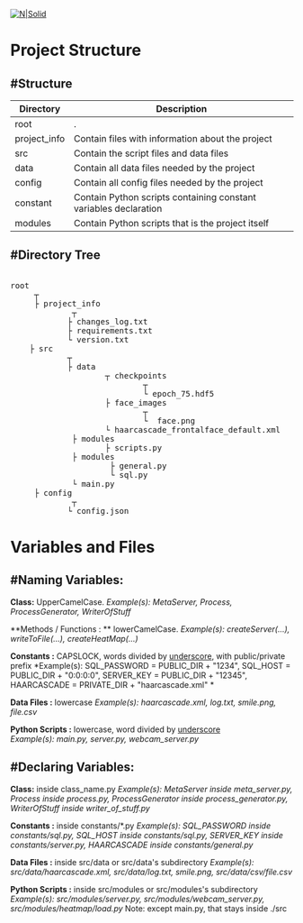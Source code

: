 [![N|Solid](https://i.imgur.com/rUMbDaZ.png)](https://cyberlabs.com.br)


# Project Structure
## #Structure
Directory  | Description
------------- | -------------
root | .
project_info  | Contain files with information about the project
src  | Contain the script files and data files
data | Contain all data files needed by the project
config | Contain all config files needed by the project
constant | Contain Python scripts containing constant variables declaration
modules | Contain Python scripts that is the project itself

## #Directory Tree
<pre> 
root
	 ┬  
	 ├ project_info  
			 ┬  
		 	├ changes_log.txt
		 	├ requirements.txt
		 	└ version.txt
	├ src  
			┬ 
			├ data  
					┬ checkpoints
							┬
							└ epoch_75.hdf5
					├ face_images
							┬
							└  face.png
					└ haarcascade_frontalface_default.xml
			 ├ modules
				 	├ scripts.py
			 ├ modules
					 ├ general.py
					 └ sql.py
			 └ main.py
	 ├ config  
			 ┬  
		 	└ config.json
</pre>

# Variables and Files
## #Naming Variables:
**Class:**  UpperCamelCase.
*Example(s):  MetaServer, Process, ProcessGenerator, WriterOfStuff*

**Methods / Functions : ** lowerCamelCase.
*Example(s):  createServer(...), writeToFile(...), createHeatMap(...)*

**Constants :** CAPSLOCK, words divided by <u>underscore</u>, with public/private prefix
*Example(s): SQL_PASSWORD = PUBLIC_DIR + "1234",
SQL_HOST = PUBLIC_DIR + "0:0:0:0",
SERVER_KEY = PUBLIC_DIR + "12345",
HAARCASCADE = PRIVATE_DIR + "haarcascade.xml" *

**Data Files :** lowercase
*Example(s): haarcascade.xml, log.txt, smile.png, file.csv*

**Python Scripts :** lowercase, word divided by <u>underscore</u>  
*Example(s): main.py, server.py, webcam_server.py*

## #Declaring Variables:

**Class:**  inside class_name.py
*Example(s):  MetaServer inside meta_server.py, Process inside process.py, ProcessGenerator inside process_generator.py, WriterOfStuff inside writer_of_stuff.py*

**Constants :** inside constants/*.py
*Example(s): SQL_PASSWORD inside constants/sql.py, SQL_HOST inside constants/sql.py, SERVER_KEY inside constants/server.py, HAARCASCADE inside constants/general.py*

**Data Files :** inside src/data or src/data's subdirectory
*Example(s): src/data/haarcascade.xml, src/data/log.txt, smile.png, src/data/csv/file.csv*

**Python Scripts :** inside src/modules or src/modules's subdirectory
*Example(s): src/modules/server.py, src/modules/webcam_server.py, src/modules/heatmap/load.py*
Note: except main.py, that stays inside ./src
